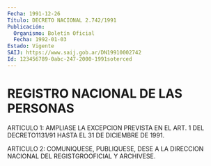 ```yaml
---
Fecha: 1991-12-26
Título: DECRETO NACIONAL 2.742/1991
Publicación:
  Organismo: Boletín Oficial
  Fecha: 1992-01-03
Estado: Vigente
SAIJ: https://www.saij.gob.ar/DN19910002742
Id: 123456789-0abc-247-2000-1991soterced
---
```

# REGISTRO NACIONAL DE LAS PERSONAS

<a id="1"></a>
ARTICULO  1:  AMPLIASE  LA EXCEPCION PREVISTA EN EL ART. 1 DEL DECRETO1131/91 HASTA EL 31 DE DICIEMBRE DE 1991.

<a id="2"></a>
ARTICULO  2:  COMUNIQUESE,  PUBLIQUESE,  DESE  A  LA DIRECCION NACIONAL DEL REGISTGROOFICIAL Y ARCHIVESE.